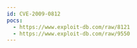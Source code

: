 ```yaml
---
id: CVE-2009-0812
pocs:
  - https://www.exploit-db.com/raw/8121
  - https://www.exploit-db.com/raw/9550
---
```

